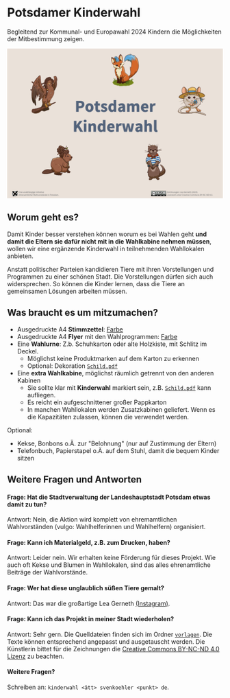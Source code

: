 # Potsdamer Kinderwahl

Begleitend zur Kommunal- und Europawahl 2024 Kindern die Möglichkeiten der Mitbestimmung zeigen.

![Titelbild zur Kinderwahl in Potsdam, mit fünf Tieren](banner.png)

## Worum geht es?

Damit Kinder besser verstehen können worum es bei Wahlen geht **und damit die Eltern sie dafür nicht mit in die Wahlkabine nehmen müssen**, wollen wir eine ergänzende Kinderwahl in teilnehmenden Wahllokalen anbieten.

Anstatt politischer Parteien kandidieren Tiere mit ihren Vorstellungen und Programmen zu einer schönen Stadt. Die Vorstellungen dürfen sich auch widersprechen. So können die Kinder lernen, dass die Tiere an gemeinsamen Lösungen arbeiten müssen.

## Was braucht es um mitzumachen?

* Ausgedruckte A4 **Stimmzettel**: [Farbe](Stimmzettel.pdf)
* Ausgedruckte A4 **Flyer** mit den Wahlprogrammen: [Farbe](Flyer.pdf)
* Eine **Wahlurne**: Z.b. Schuhkarton oder alte Holzkiste, mit Schlitz im Deckel. 
    * Möglichst keine Produktmarken auf dem Karton zu erkennen
    * Optional: Dekoration [`Schild.pdf`](Schild.pdf)
* Eine **extra Wahlkabine**, möglichst räumlich getrennt von den anderen Kabinen
    * Sie sollte klar mit **Kinderwahl** markiert sein, z.B. [`Schild.pdf`](Schild.pdf) kann aufliegen.
    * Es reicht ein aufgeschnittener großer Pappkarton
    * In manchen Wahllokalen werden Zusatzkabinen geliefert. Wenn es die Kapazitäten zulassen, können die verwendet werden.

Optional:

* Kekse, Bonbons o.Ä. zur "Belohnung" (nur auf Zustimmung der Eltern)
* Telefonbuch, Papierstapel o.Ä. auf dem Stuhl, damit die bequem Kinder sitzen

## Weitere Fragen und Antworten

#### Frage: Hat die Stadtverwaltung der Landeshauptstadt Potsdam etwas damit zu tun?

Antwort: Nein, die Aktion wird komplett von ehremamtlichen Wahlvorständen (vulgo: Wahlhelferinnen und Wahlhelfern) organisiert.


#### Frage: Kann ich Materialgeld, z.B. zum Drucken, haben?

Antwort: Leider nein. Wir erhalten keine Förderung für dieses Projekt. Wie auch oft Kekse und Blumen in Wahllokalen, sind das alles ehrenamtliche Beiträge der Wahlvorstände.


#### Frage: Wer hat diese unglaublich süßen Tiere gemalt?

Antwort: Das war die großartige Lea Gerneth [(Instagram)](https://www.instagram.com/lea_und_schaf/).


#### Frage: Kann ich das Projekt in meiner Stadt wiederholen?

Antwort: Sehr gern. Die Quelldateien finden sich im Ordner [`vorlagen`](vorlagen/). Die Texte können entsprechend angepasst und ausgetauscht werden. Die Künstlerin bittet für die Zeichnungen die [Creative Commons BY-NC-ND 4.0 Lizenz](https://creativecommons.org/licenses/by-nc-nd/4.0/deed.de) zu beachten.


#### Weitere Fragen?

Schreiben an: `kinderwahl <ätt> svenkoehler <punkt> de`.
